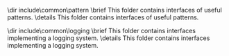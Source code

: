 \dir include\common\pattern
\brief This folder contains interfaces of useful patterns.
\details This folder contains interfaces of useful patterns.

\dir include\common\logging
\brief This folder contains interfaces implementing a logging system.
\details This folder contains interfaces implementing a logging system.